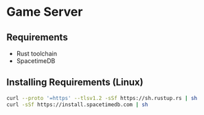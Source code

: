# Game Server

## Requirements
- Rust toolchain
- SpacetimeDB

## Installing Requirements (Linux)
```sh
curl --proto '=https' --tlsv1.2 -sSf https://sh.rustup.rs | sh
curl -sSf https://install.spacetimedb.com | sh
```
